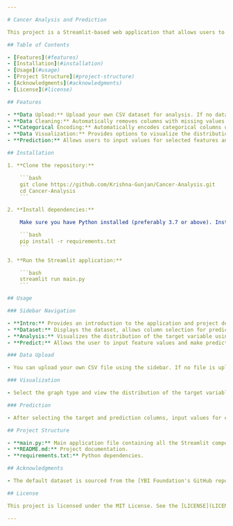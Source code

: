 ```yaml
---

# Cancer Analysis and Prediction

This project is a Streamlit-based web application that allows users to analyze and predict cancer diagnoses. Users can upload their own dataset, explore the data, visualize different distributions, and make predictions using Linear Regression.

## Table of Contents

- [Features](#features)
- [Installation](#installation)
- [Usage](#usage)
- [Project Structure](#project-structure)
- [Acknowledgments](#acknowledgments)
- [License](#license)

## Features

- **Data Upload:** Upload your own CSV dataset for analysis. If no dataset is uploaded, a default cancer dataset is used.
- **Data Cleaning:** Automatically removes columns with missing values and columns that contain a single unique value.
- **Categorical Encoding:** Automatically encodes categorical columns using Label Encoding.
- **Data Visualization:** Provides options to visualize the distribution of the target variable using Line Charts, Bar Charts, Histograms, and Pie Charts.
- **Prediction:** Allows users to input values for selected features and predicts the target variable using Linear Regression. Displays performance metrics like Mean Squared Error (MSE) and R-squared.

## Installation

1. **Clone the repository:**

    ```bash
    git clone https://github.com/Krishna-Gunjan/Cancer-Analysis.git
    cd Cancer-Analysis
    ```

2. **Install dependencies:**

    Make sure you have Python installed (preferably 3.7 or above). Install the required Python packages using:

    ```bash
    pip install -r requirements.txt
    ```

3. **Run the Streamlit application:**

    ```bash
    streamlit run main.py
    ```

## Usage

### Sidebar Navigation

- **Intro:** Provides an introduction to the application and project details.
- **Dataset:** Displays the dataset, allows column selection for prediction, and highlights the selected columns.
- **Analysis:** Visualizes the distribution of the target variable using various chart types.
- **Predict:** Allows the user to input feature values and make predictions using a trained Linear Regression model.

### Data Upload

- You can upload your own CSV file using the sidebar. If no file is uploaded, the app uses a default cancer dataset.

### Visualization

- Select the graph type and view the distribution of the target variable in the Analysis section.

### Prediction

- After selecting the target and prediction columns, input values for each feature, and click "Predict" to get the prediction result and performance metrics.

## Project Structure

- **main.py:** Main application file containing all the Streamlit components and logic.
- **README.md:** Project documentation.
- **requirements.txt:** Python dependencies.

## Acknowledgments

- The default dataset is sourced from the [YBI Foundation's GitHub repository](https://github.com/YBIFoundation/Dataset).

## License

This project is licensed under the MIT License. See the [LICENSE](LICENSE) file for more details.

---
```

